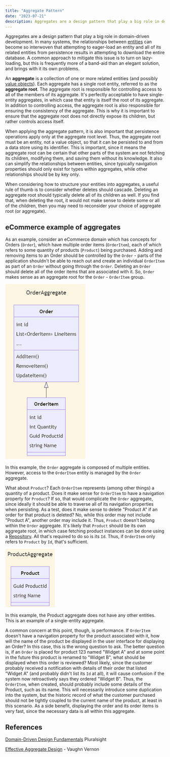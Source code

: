 ```yaml
---
title: "Aggregate Pattern"
date: "2023-07-21"
description: Aggregates are a design pattern that play a big role in domain-driven development.
---
```


Aggregates are a design pattern that play a big role in domain-driven development. In many systems, the relationships between [entities](./entity) can become so interwoven that attempting to eager-load an entity and all of its related entities from persistence results in attempting to download the entire database. A common approach to mitigate this issue is to turn on lazy-loading, but this is frequently more of a band-aid than an elegant solution, and brings with it its own problems.

An **aggregate** is a collection of one or more related entities (and possibly [value objects](./value-object)). Each aggregate has a single root entity, referred to as the **aggregate root**. The aggregate root is responsible for controlling access to all of the members of its aggregate. It's perfectly acceptable to have single-entity aggregates, in which case that entity is itself the root of its aggregate. In addition to controlling access, the aggregate root is also responsible for ensuring the consistency of the aggregate. This is why it is important to ensure that the aggregate root does not directly expose its children, but rather controls access itself.

When applying the aggregate pattern, it is also important that persistence operations apply only at the aggregate root level. Thus, the aggregate root must be an entity, not a value object, so that it can be persisted to and from a data store using its identifier. This is important, since it means the aggregate root can be certain that other parts of the system are not fetching its children, modifying them, and saving them without its knowledge. It also can simplify the relationships between entities, since typically navigation properties should only exist for types within aggregates, while other relationships should be by key only.

When considering how to structure your entities into aggregates, a useful rule of thumb is to consider whether deletes should cascade. Deleting an aggregate root should typically delete all of its children as well. If you find that, when deleting the root, it would not make sense to delete some or all of the children, then you may need to reconsider your choice of aggregate root (or aggregate).

## eCommerce example of aggregates

As an example, consider an eCommerce domain which has concepts for Orders (`Order`), which have multiple order items (`OrderItem`), each of which refers to some quantity of products (`Product`) being purchased. Adding and removing items to an Order should be controlled by the `Order` - parts of the application shouldn't be able to reach out and create an individual `OrderItem` as part of an `Order` without going through the `Order`. Deleting an `Order` should delete all of the order items that are associated with it. So, `Order` makes sense as an aggregate root for the `Order` - `OrderItem` group.

![OrderAggregate class diagram - the Order class has an Id as an int and a collection of LineItems as a List of OrderItem. The OrderItem class has an Id as an int, Quantity as an int, ProductId as a Guid, and Name as a string. The Order class has behaviors for adding, removing, and updating items.](./images/order-aggregate.png)

<!--
```mermaid
---
title: OrderAggregate
---
classDiagram
  Order <|-- OrderItem
class OrderItem {
    int Id
    int Quantity
    Guid ProductId
    string Name
}
class Order {
    int Id
    List~OrderItem~ LineItems
    ... 
    AddItem()
    RemoveItem()
    UpdateItem()
}
```
-->

In this example, the `Order` aggregate is composed of multiple entities. However, access to the `OrderItem` entity is managed by the `Order` aggregate.

What about `Product`? Each `OrderItem` represents (among other things) a quantity of a product. Does it make sense for `OrderItem` to have a navigation property for `Product`? If so, that would complicate the `Order` aggregate, since ideally it should be able to traverse all of its navigation properties when persisting. As a test, does it make sense to delete "Product A" if an order for that product is deleted? No, while this order may not include "Product A", another order may include it. Thus, `Product` doesn't belong within the `Order` aggregate. It's likely that `Product` should be its own aggregate root, in which case fetching product instances can be done using a [Repository](/design-patterns/repository-pattern/). All that's required to do so is its `Id`. Thus, if `OrderItem` only refers to `Product` by `Id`, that's sufficient.

![ProductAggregate class diagram - The Product class has a ProductId as a Guid and a Name as a string. It also has behaviors for creating and deleting.](./images/product-aggregate.png)

In this example, the Product aggregate does not have any other entities. This is an example of a single-entity aggregate.

<!--
```mermaid
---
title: ProductAggregate
---
classDiagram
  
class Product {
    Guid ProductId
    string Name
}
```
-->
A common concern at this point, though, is performance. If `OrderItem` doesn't have a navigation property for the product associated with it, how will the name of the product be displayed in the user interface for displaying an Order? In this case, this is the wrong question to ask. The better question is, if an `Order` is placed for product 123 named "Widget A" and at some point in the future this product is renamed to "Widget B", what should be displayed when this order is reviewed? Most likely, since the customer probably received a notification with details of their order that listed "Widget A" (and probably didn't list its `Id` at all), it will cause confusion if the system now retroactively says they ordered "Widget B". Thus, the `OrderItem`, when created, should probably include some details of the Product, such as its name. This will necessarily introduce some duplication into the system, but the historic record of what the customer purchased should not be tightly coupled to the current name of the product, at least in this scenario. As a side benefit, displaying the order and its order items is very fast, since the necessary data is all within this aggregate.

## References

[Domain-Driven Design Fundamentals](https://www.pluralsight.com/courses/domain-driven-design-fundamentals) Pluralsight

[Effective Aggregate Design](https://www.dddcommunity.org/library/vernon_2011/) - Vaughn Vernon
